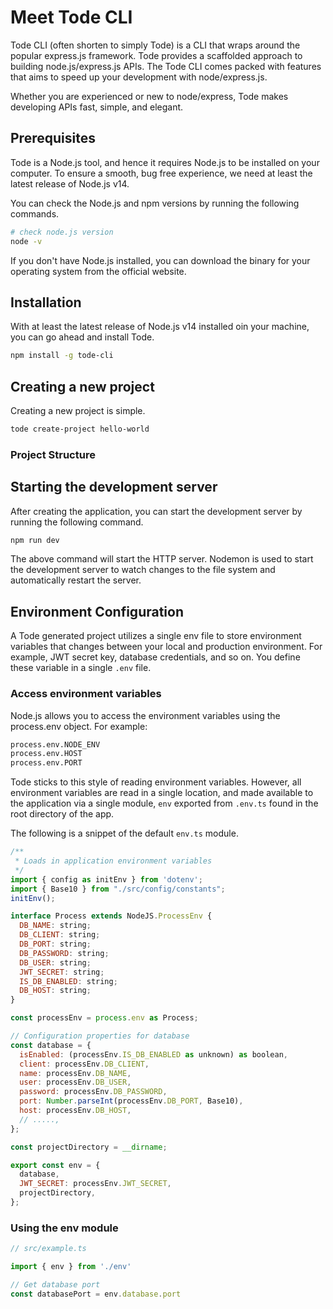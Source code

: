 # Meet Tode CLI

Tode CLI (often shorten to simply Tode) is a CLI that wraps around the popular express.js framework. Tode provides a scaffolded approach to building node.js/express.js APIs. The Tode CLI comes packed with features that aims to speed up your development with node/express.js.

Whether you are experienced or new to node/express, Tode makes developing APIs fast, simple, and elegant.

## Prerequisites

Tode is a Node.js tool, and hence it requires Node.js to be installed on your computer. To ensure a smooth, bug free experience, we need at least the latest release of Node.js v14.

You can check the Node.js and npm versions by running the following commands.

```Bash
# check node.js version
node -v
```

If you don't have Node.js installed, you can download the binary for your operating system from the official website.

## Installation

With at least the latest release of Node.js v14 installed oin your machine, you can go ahead and install Tode.

```bash
npm install -g tode-cli
```

## Creating a new project

Creating a new project is simple.

```bash
tode create-project hello-world
```

### Project Structure

## Starting the development server

After creating the application, you can start the development server by running the following command.

```bash
npm run dev
```

The above command will start the HTTP server. Nodemon is used to start the development server to watch changes to the file system and automatically restart the server.

## Environment Configuration

A Tode generated project utilizes a single env file to store environment variables that changes between your local and production environment. For example, JWT secret key, database credentials, and so on. You define these variable in a single ```.env``` file.

### Access environment variables

Node.js allows you to access the environment variables using the process.env object. For example:

```Bash
process.env.NODE_ENV
process.env.HOST
process.env.PORT
```

Tode sticks to this style of reading environment variables. However, all environment variables are read in a single location, and made available to the application via a single module, ```env``` exported from ```.env.ts``` found in the root directory of the app.

The following is a snippet of the default ```env.ts``` module.

```javascript
/**
 * Loads in application environment variables
 */
import { config as initEnv } from 'dotenv';
import { Base10 } from "./src/config/constants";
initEnv();

interface Process extends NodeJS.ProcessEnv {
  DB_NAME: string;
  DB_CLIENT: string;
  DB_PORT: string;
  DB_PASSWORD: string;
  DB_USER: string;
  JWT_SECRET: string;
  IS_DB_ENABLED: string;
  DB_HOST: string;
}

const processEnv = process.env as Process;

// Configuration properties for database
const database = {
  isEnabled: (processEnv.IS_DB_ENABLED as unknown) as boolean,
  client: processEnv.DB_CLIENT,
  name: processEnv.DB_NAME,
  user: processEnv.DB_USER,
  password: processEnv.DB_PASSWORD,
  port: Number.parseInt(processEnv.DB_PORT, Base10),
  host: processEnv.DB_HOST,
  // .....,
};

const projectDirectory = __dirname;

export const env = {
  database,
  JWT_SECRET: processEnv.JWT_SECRET,
  projectDirectory,
};
```

### Using the env module

```javascript
// src/example.ts

import { env } from './env'

// Get database port
const databasePort = env.database.port
```
